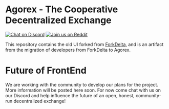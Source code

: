 # Agorex - The Cooperative Decentralized Exchange
[![Chat on Discord](https://img.shields.io/badge/chat-on%20discord-7289da.svg)](https://discord.gg/GVuj6UY)
[![Join us on Reddit](https://img.shields.io/badge/reddit-Agorex-red.svg)](https://www.reddit.com/r/Agorex/)

This repository contains the old UI forked from [ForkDelta](https://github.com/forkdelta), and is an artifact from the migration of developers from ForkDelta to Agorex.

# Future of FrontEnd
We are working with the community to develop our plans for the project. More information will be posted here soon. For now come chat with us on our Discord and help influence the future of an open, honest, community-run decentralized exchange!
